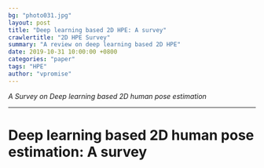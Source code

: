 ```yaml
---
bg: "photo031.jpg"
layout: post
title: "Deep learning based 2D HPE: A survey"
crawlertitle: "2D HPE Survey"
summary: "A review on deep learning based 2D HPE"
date: 2019-10-31 10:00:00 +0800
categories: "paper"
tags: "HPE"
author: "vpromise"
---
```


*A Survey on Deep learning based 2D human pose estimation*

---

# Deep learning based 2D human pose estimation: A survey


